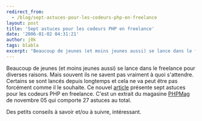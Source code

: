 ```yaml
---
redirect_from:
  - /blog/sept-astuces-pour-les-codeurs-php-en-freelance
layout: post
title: 'Sept astuces pour les codeurs PHP en freelance'
date: '2006-01-02 04:31:21'
author: j0k
tags: blabla
excerpt: "Beaucoup de jeunes (et moins jeunes aussi) se lance dans le freelance pour diverses raisons. Mais souvent ils ne savent pas vraiment à quoi s'attendre. Certains se sont lancés depuis longtemps et cela ne va peut être pas forcément comme il le souhaite.     \nCe nouvel [article](http://www.phpmag.net/magphpde/magphpde_article/psecom,id,746,nodeid,21.html)      …"
---
```


Beaucoup de jeunes (et moins jeunes aussi) se lance dans le freelance pour diverses raisons. Mais souvent ils ne savent pas vraiment à quoi s'attendre. Certains se sont lancés depuis longtemps et cela ne va peut être pas forcément comme il le souhaite.
Ce nouvel [article](http://www.phpmag.net/magphpde/magphpde_article/psecom,id,746,nodeid,21.html) présente sept astuces pour les codeurs PHP en freelance. C'est un extrait du magasine [PHPMag](http://www.php-mag.net/magphpde/magphpde_issue/psecom,id,5,nodeid,20.html) de novembre 05 qui comporte 27 astuces au total.

Des petits conseils à savoir et/ou à suivre, intéressant.
